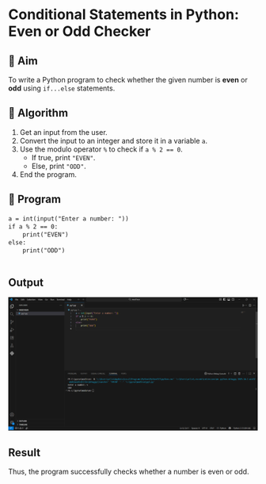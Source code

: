 # Conditional Statements in Python: Even or Odd Checker

## 🎯 Aim
To write a Python program to check whether the given number is **even** or **odd** using `if...else` statements.

## 🧠 Algorithm
1. Get an input from the user.
2. Convert the input to an integer and store it in a variable `a`.
3. Use the modulo operator `%` to check if `a % 2 == 0`.
   - If true, print `"EVEN"`.
   - Else, print `"ODD"`.
4. End the program.

## 🧾 Program
```
a = int(input("Enter a number: "))
if a % 2 == 0:
    print("EVEN")
else:
    print("ODD")


```
## Output
![alt text](image.png)



## Result
Thus, the program successfully checks whether a number is even or odd.